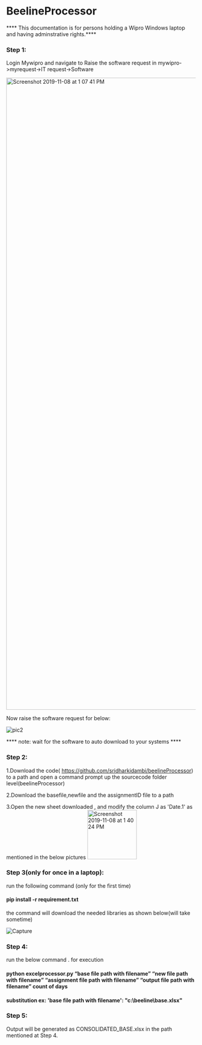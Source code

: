 # BeelineProcessor

**** This documentation is for persons holding a Wipro Windows laptop and having adminstrative rights.****

### Step 1:
Login Mywipro and navigate to Raise the software request in mywipro->myrequest->IT request->Software  

<img width="1678" alt="Screenshot 2019-11-08 at 1 07 41 PM" src="https://user-images.githubusercontent.com/8262606/68458499-f9bbc000-0228-11ea-9c0f-1da5db61d504.png">

Now raise the software request for below:

![pic2](https://user-images.githubusercontent.com/8262606/68460569-35a55400-022e-11ea-8949-f89d55305eb0.PNG)


**** note: wait for the software to auto download to your systems ****

### Step 2:
1.Download the code( https://github.com/sridharkidambi/beelineProcessor)  to a path  and open a command prompt up the sourcecode folder level(beelineProcessor)

2.Download the basefile,newfile and the assignmentID file to a path

3.Open the new sheet downloaded , and modify the column J as 'Date.1' as mentioned in the below pictures
 <img width="131" alt="Screenshot 2019-11-08 at 1 40 24 PM" src="https://user-images.githubusercontent.com/8262606/68460376-c3347400-022d-11ea-9436-dce02815ca8e.png">

### Step 3(only for once in a laptop):
 run the following command (only for the first time)
 
#### pip install -r requirement.txt
 
 the command will download the needed libraries as shown below(will take sometime)
 
 ![Capture](https://user-images.githubusercontent.com/8262606/68460640-638a9880-022e-11ea-9655-4198570edd3d.PNG)
 
 ### Step 4:
 
 run the below  command . for execution 
 
 #### python excelprocessor.py  “base file path with filename” “new file path with filename” “assignment file path with filename” “output file path with filename” count of days
 
#### substitution ex:  'base file path with filename': "c:\beeline\base.xlsx"
 
 ### Step 5:
 
 Output will be generated as CONSOLIDATED_BASE.xlsx in the path <output file path with filename> mentioned at Step 4.
 


